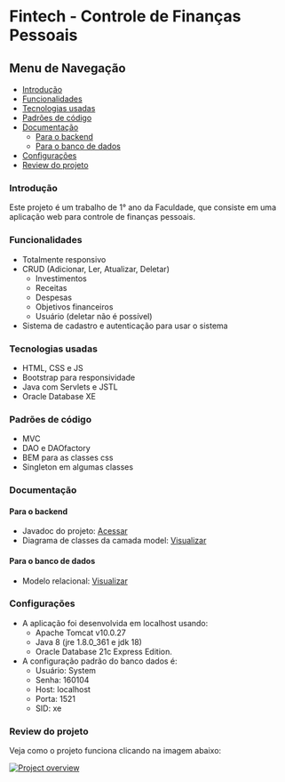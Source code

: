 # Fintech - Controle de Finanças Pessoais

## Menu de Navegação
- [Introdução](#introdução)
- [Funcionalidades](#funcionalidades)
- [Tecnologias usadas](#tecnologias-usadas)
- [Padrões de código](#padrões-de-código)
- [Documentação](#documentação)
  - [Para o backend](#para-o-backend)
  - [Para o banco de dados](#para-o-banco-de-dados)
- [Configurações](#configurações)
- [Review do projeto](#review-do-projeto)

### **Introdução**
Este projeto é um trabalho de 1° ano da Faculdade, que consiste em uma aplicação web para controle de finanças pessoais.

### **Funcionalidades**
- Totalmente responsivo
- CRUD (Adicionar, Ler, Atualizar, Deletar)
  - Investimentos
  - Receitas
  - Despesas
  - Objetivos financeiros
  - Usuário (deletar não é possível)
- Sistema de cadastro e autenticação para usar o sistema 

### **Tecnologias usadas**
- HTML, CSS e JS
- Bootstrap para responsividade
- Java com Servlets e JSTL
- Oracle Database XE

### **Padrões de código**
- MVC
- DAO e DAOfactory
- BEM para as classes css
- Singleton em algumas classes

### **Documentação**
#### Para o backend
- Javadoc do projeto: [Acessar](https://github.com/YanGidorini/Fintech/tree/main/doc)
- Diagrama de classes da camada model: [Visualizar](https://github.com/YanGidorini/Fintech/blob/main/doc/ClassesModel.PNG)

#### Para o banco de dados
- Modelo relacional: [Visualizar](https://github.com/YanGidorini/Fintech/blob/main/BancoDados/ModeloRelacional.png)

### **Configurações**
- A aplicação foi desenvolvida em localhost usando:
  - Apache Tomcat v10.0.27
  - Java 8 (jre 1.8.0_361 e jdk 18) 
  - Oracle Database 21c Express Edition.
- A configuração padrão do banco dados é:
  - Usuário: System
  - Senha: 160104
  - Host: localhost
  - Porta: 1521
  - SID: xe

### **Review do projeto**
Veja como o projeto funciona clicando na imagem abaixo:

<a href="https://youtu.be/7r-M2QhHcVg" title="Link Title"><img src="https://media.discordapp.net/attachments/730415785608085565/1066822756890579104/Capturar.PNG?width=1369&height=670" alt="Project overview" /></a>
